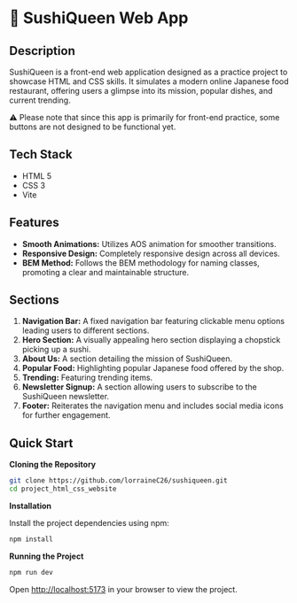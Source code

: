 # 🍣 SushiQueen Web App

## Description
SushiQueen is a front-end web application designed as a practice project to showcase HTML and CSS skills. It simulates a modern online Japanese food restaurant, offering users a glimpse into its mission, popular dishes, and current trending.

⚠️ Please note that since this app is primarily for front-end practice, some buttons are not designed to be functional yet.

## Tech Stack
- HTML 5
- CSS 3
- Vite

## Features
- **Smooth Animations:** Utilizes AOS animation for smoother transitions.
- **Responsive Design:** Completely responsive design across all devices.
- **BEM Method:** Follows the BEM methodology for naming classes, promoting a clear and maintainable structure.

## Sections
1. **Navigation Bar:** A fixed navigation bar featuring clickable menu options leading users to different sections.
2. **Hero Section:** A visually appealing hero section displaying a chopstick picking up a sushi.
3. **About Us:** A section detailing the mission of SushiQueen.
4. **Popular Food:** Highlighting popular Japanese food offered by the shop.
5. **Trending:** Featuring trending items.
6. **Newsletter Signup:** A section allowing users to subscribe to the SushiQueen newsletter.
7. **Footer:** Reiterates the navigation menu and includes social media icons for further engagement.

## Quick Start
**Cloning the Repository**

```bash
git clone https://github.com/lorraineC26/sushiqueen.git
cd project_html_css_website
```

**Installation**

Install the project dependencies using npm:

```bash
npm install
```

**Running the Project**

```bash
npm run dev
```

Open [http://localhost:5173](http://localhost:5173) in your browser to view the project.

